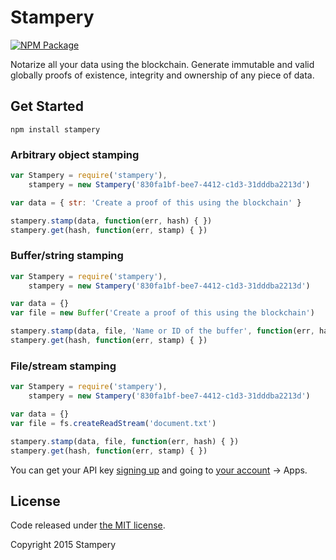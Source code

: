 Stampery
=======

[![NPM Package](https://img.shields.io/npm/v/stampery.svg?style=flat-square)](https://www.npmjs.org/package/stampery)

Notarize all your data using the blockchain. Generate immutable and valid globally proofs of existence, integrity and ownership of any piece of data.

## Get Started

```
npm install stampery
```

### Arbitrary object stamping

```javascript
var Stampery = require('stampery'),
    stampery = new Stampery('830fa1bf-bee7-4412-c1d3-31dddba2213d')

var data = { str: 'Create a proof of this using the blockchain' }

stampery.stamp(data, function(err, hash) { })
stampery.get(hash, function(err, stamp) { })
```
### Buffer/string stamping
```javascript
var Stampery = require('stampery'),
    stampery = new Stampery('830fa1bf-bee7-4412-c1d3-31dddba2213d')

var data = {}
var file = new Buffer('Create a proof of this using the blockchain')

stampery.stamp(data, file, 'Name or ID of the buffer', function(err, hash) { })
stampery.get(hash, function(err, stamp) { })
```
### File/stream stamping
```javascript
var Stampery = require('stampery'),
    stampery = new Stampery('830fa1bf-bee7-4412-c1d3-31dddba2213d')

var data = {}
var file = fs.createReadStream('document.txt')

stampery.stamp(data, file, function(err, hash) { })
stampery.get(hash, function(err, stamp) { })
```

You can get your API key [signing up](https://stampery.com/signup) and going to [your account](https://stampery.com/account) -> Apps.

## License

Code released under [the MIT license](https://github.com/stampery/js/blob/master/LICENSE).

Copyright 2015 Stampery
